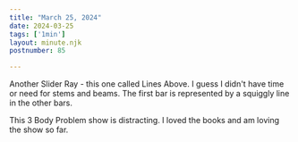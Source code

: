 ```yaml
---
title: "March 25, 2024"
date: 2024-03-25
tags: ['1min']
layout: minute.njk
postnumber: 85

---
```


Another Slider Ray - this one called Lines Above. I guess I didn't have time or need for stems and beams. The first bar is represented by a squiggly line in the other bars. 

This 3 Body Problem show is distracting. I loved the books and am loving the show so far. 
